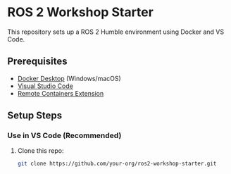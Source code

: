 # ROS 2 Workshop Starter

This repository sets up a ROS 2 Humble environment using Docker and VS Code.

## Prerequisites

- [Docker Desktop](https://www.docker.com/products/docker-desktop) (Windows/macOS)
- [Visual Studio Code](https://code.visualstudio.com/)
- [Remote Containers Extension](https://marketplace.visualstudio.com/items?itemName=ms-vscode-remote.remote-containers)

## Setup Steps

### Use in VS Code (Recommended)
1. Clone this repo:  
   ```bash
   git clone https://github.com/your-org/ros2-workshop-starter.git

